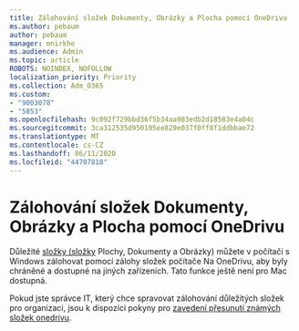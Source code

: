 ```yaml
---
title: Zálohování složek Dokumenty, Obrázky a Plocha pomocí OneDrivu
ms.author: pebaum
author: pebaum
manager: mnirkhe
ms.audience: Admin
ms.topic: article
ROBOTS: NOINDEX, NOFOLLOW
localization_priority: Priority
ms.collection: Adm_O365
ms.custom:
- "9003078"
- "5853"
ms.openlocfilehash: 9c092f729bbd36f5b34aa983edb2d18583e4a04c
ms.sourcegitcommit: 3ca312535d950105ee829e037f0ff8f1ddbbae72
ms.translationtype: MT
ms.contentlocale: cs-CZ
ms.lasthandoff: 06/11/2020
ms.locfileid: "44707818"
---
```

# <a name="back-up-your-documents-pictures-and-desktop-folders-with-onedrive"></a>Zálohování složek Dokumenty, Obrázky a Plocha pomocí OneDrivu

Důležité [složky (složky](https://support.office.com/article/d61a7930-a6fb-4b95-b28a-6552e77c3057) Plochy, Dokumenty a Obrázky) můžete v počítači s Windows zálohovat pomocí zálohy složek počítače Na OneDrivu, aby byly chráněné a dostupné na jiných zařízeních. Tato funkce ještě není pro Mac dostupná.  

Pokud jste správce IT, který chce spravovat zálohování důležitých složek pro organizaci, jsou k dispozici pokyny pro [zavedení přesunutí známých složek onedrivu](https://docs.microsoft.com/onedrive/redirect-known-folders).
